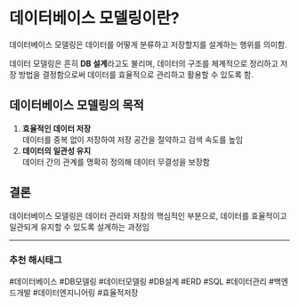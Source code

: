 # 데이터베이스 모델링이란?

데이터베이스 모델링은 데이터를 어떻게 분류하고 저장할지를 설계하는 행위를 의미함. 

데이터 모델링은 흔히 **DB 설계**라고도 불리며, 데이터의 구조를 체계적으로 정리하고 저장 방법을 결정함으로써 데이터를 효율적으로 관리하고 활용할 수 있도록 함.

## 데이터베이스 모델링의 목적
1. **효율적인 데이터 저장**  
   데이터를 중복 없이 저장하여 저장 공간을 절약하고 검색 속도를 높임  
2. **데이터의 일관성 유지**  
   데이터 간의 관계를 명확히 정의해 데이터 무결성을 보장함  

## 결론
데이터베이스 모델링은 데이터 관리와 저장의 핵심적인 부분으로, 데이터를 효율적이고 일관되게 유지할 수 있도록 설계하는 과정임

---

### 추천 해시태그
#데이터베이스 #DB모델링 #데이터모델링 #DB설계 #ERD #SQL #데이터관리 #백엔드개발 #데이터엔지니어링 #효율적저장
